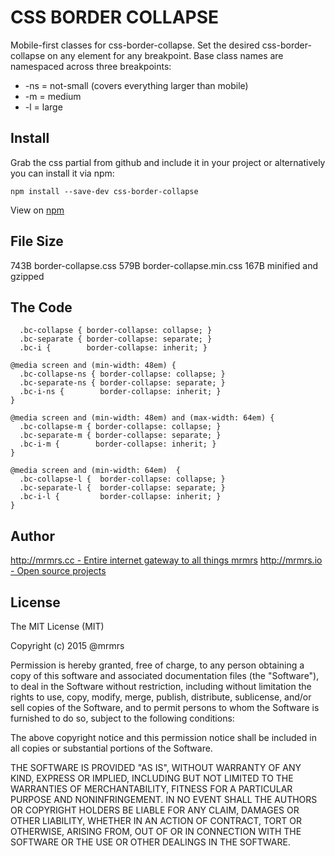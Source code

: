 # CSS BORDER COLLAPSE

  Mobile-first classes for css-border-collapse.
  Set the desired css-border-collapse on any element for any breakpoint.
  Base class names are namespaced across three breakpoints:

*  -ns = not-small (covers everything larger than mobile)
*  -m  = medium
*  -l  = large

## Install
Grab the css partial from github and include it in your project or alternatively
you can install it via npm:
```
npm install --save-dev css-border-collapse
```
View on [npm](https://www.npmjs.org/package/css-border-collapse)


## File Size

743B border-collapse.css
579B border-collapse.min.css
167B minified and gzipped

## The Code
```
  .bc-collapse { border-collapse: collapse; }
  .bc-separate { border-collapse: separate; }
  .bc-i {        border-collapse: inherit; }

@media screen and (min-width: 48em) {
  .bc-collapse-ns { border-collapse: collapse; }
  .bc-separate-ns { border-collapse: separate; }
  .bc-i-ns {        border-collapse: inherit; }
}

@media screen and (min-width: 48em) and (max-width: 64em) {
  .bc-collapse-m { border-collapse: collapse; }
  .bc-separate-m { border-collapse: separate; }
  .bc-i-m {        border-collapse: inherit; }
}

@media screen and (min-width: 64em)  {
  .bc-collapse-l {  border-collapse: collapse; }
  .bc-separate-l {  border-collapse: separate; }
  .bc-i-l {         border-collapse: inherit; }
}

```

## Author

[http://mrmrs.cc - Entire internet gateway to all things mrmrs](http://mrmrs.cc)
[http://mrmrs.io - Open source projects](http://mrmrs.io)

## License

The MIT License (MIT)

Copyright (c) 2015 @mrmrs

Permission is hereby granted, free of charge, to any person obtaining a copy
of this software and associated documentation files (the "Software"), to deal
in the Software without restriction, including without limitation the rights
to use, copy, modify, merge, publish, distribute, sublicense, and/or sell
copies of the Software, and to permit persons to whom the Software is
furnished to do so, subject to the following conditions:

The above copyright notice and this permission notice shall be included in
all copies or substantial portions of the Software.

THE SOFTWARE IS PROVIDED "AS IS", WITHOUT WARRANTY OF ANY KIND, EXPRESS OR
IMPLIED, INCLUDING BUT NOT LIMITED TO THE WARRANTIES OF MERCHANTABILITY,
FITNESS FOR A PARTICULAR PURPOSE AND NONINFRINGEMENT. IN NO EVENT SHALL THE
AUTHORS OR COPYRIGHT HOLDERS BE LIABLE FOR ANY CLAIM, DAMAGES OR OTHER
LIABILITY, WHETHER IN AN ACTION OF CONTRACT, TORT OR OTHERWISE, ARISING FROM,
OUT OF OR IN CONNECTION WITH THE SOFTWARE OR THE USE OR OTHER DEALINGS IN
THE SOFTWARE.

